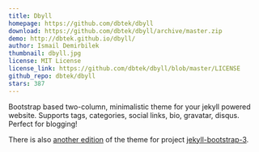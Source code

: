 ```yaml
---
title: Dbyll
homepage: https://github.com/dbtek/dbyll
download: https://github.com/dbtek/dbyll/archive/master.zip
demo: http://dbtek.github.io/dbyll/
author: Ismail Demirbilek
thumbnail: dbyll.jpg
license: MIT License
license_link: https://github.com/dbtek/dbyll/blob/master/LICENSE
github_repo: dbtek/dbyll
stars: 387
---
```


Bootstrap based two-column, minimalistic theme for your jekyll powered
website. Supports tags, categories, social links, bio, gravatar,
disqus. Perfect for blogging!

There is also [another edition](https://github.com/jekyll-bs3/dbyll) of
the theme for project
[jekyll-bootstrap-3](https://github.com/dbtek/jekyll-bootstrap-3).
